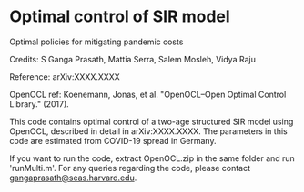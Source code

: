 # Optimal control of SIR model

Optimal policies for mitigating pandemic costs

Credits: S Ganga Prasath, Mattia Serra, Salem Mosleh, Vidya Raju

Reference: arXiv:XXXX.XXXX


OpenOCL ref: Koenemann, Jonas, et al. "OpenOCL–Open Optimal
Control Library." (2017).

This code contains optimal control of a two-age structured SIR model using OpenOCL,
described in detail in arXiv:XXXX.XXXX. The parameters in this code are estimated from
COVID-19 spread in Germany.

If you want to run the code, extract OpenOCL.zip in the same folder and run 'runMulti.m'.
For any queries regarding the code, please contact gangaprasath@seas.harvard.edu.
